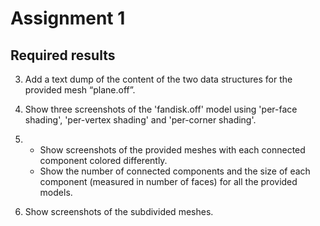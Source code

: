 # Assignment 1

## Required results
3) Add a text dump of the content of the two data structures for the provided mesh “plane.off”.

4) Show three screenshots of the 'fandisk.off' model using 'per-face shading', 'per-vertex shading' and 'per-corner shading'.

5) * Show screenshots of the provided meshes with each connected component colored differently.
   * Show the number of connected components and the size of each component (measured in number
of faces) for all the provided models.

6) Show screenshots of the subdivided meshes.